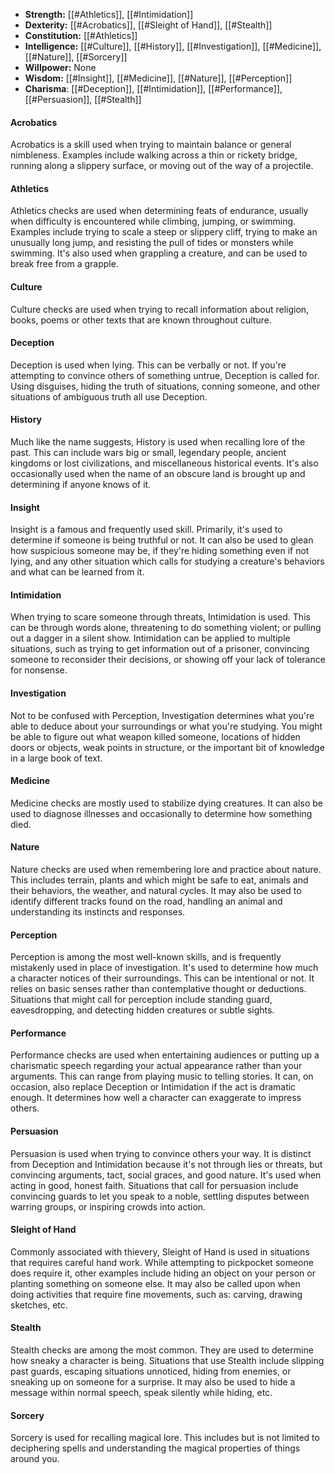 - **Strength:** [[#Athletics]], [[#Intimidation]]
- **Dexterity:** [[#Acrobatics]], [[#Sleight of Hand]], [[#Stealth]]
- **Constitution:** [[#Athletics]]
- **Intelligence:** [[#Culture]], [[#History]], [[#Investigation]], [[#Medicine]], [[#Nature]], [[#Sorcery]]
- **Willpower:** None
- **Wisdom:** [[#Insight]], [[#Medicine]], [[#Nature]], [[#Perception]]
- **Charisma**: [[#Deception]], [[#Intimidation]], [[#Performance]], [[#Persuasion]], [[#Stealth]]
 
#### Acrobatics
 
Acrobatics is a skill used when trying to maintain balance or general nimbleness. Examples include walking across a thin or rickety bridge, running along a slippery surface, or moving out of the way of a projectile.
 
#### Athletics
 
Athletics checks are used when determining feats of endurance, usually when difficulty is encountered while climbing, jumping, or swimming. Examples include trying to scale a steep or slippery cliff, trying to make an unusually long jump, and resisting the pull of tides or monsters while swimming. It's also used when grappling a creature, and can be used to break free from a grapple.
 
#### Culture
 
Culture checks are used when trying to recall information about religion, books, poems or other texts that are known throughout culture.
 
#### Deception
 
Deception is used when lying. This can be verbally or not. If you're attempting to convince others of something untrue, Deception is called for. Using disguises, hiding the truth of situations, conning someone, and other situations of ambiguous truth all use Deception.
 
#### History
 
Much like the name suggests, History is used when recalling lore of the past. This can include wars big or small, legendary people, ancient kingdoms or lost civilizations, and miscellaneous historical events. It's also occasionally used when the name of an obscure land is brought up and determining if anyone knows of it.
 
#### Insight
 
Insight is a famous and frequently used skill. Primarily, it's used to determine if someone is being truthful or not. It can also be used to glean how suspicious someone may be, if they're hiding something even if not lying, and any other situation which calls for studying a creature's behaviors and what can be learned from it.
 
#### Intimidation
 
When trying to scare someone through threats, Intimidation is used. This can be through words alone, threatening to do something violent; or pulling out a dagger in a silent show. Intimidation can be applied to multiple situations, such as trying to get information out of a prisoner, convincing someone to reconsider their decisions, or showing off your lack of tolerance for nonsense.
 
#### Investigation
 
Not to be confused with Perception, Investigation determines what you're able to deduce about your surroundings or what you're studying. You might be able to figure out what weapon killed someone, locations of hidden doors or objects, weak points in structure, or the important bit of knowledge in a large book of text.
 
#### Medicine
 
Medicine checks are mostly used to stabilize dying creatures. It can also be used to diagnose illnesses and occasionally to determine how something died.
 
#### Nature
 
Nature checks are used when remembering lore and practice about nature. This includes terrain, plants and which might be safe to eat, animals and their behaviors, the weather, and natural cycles. It may also be used to identify different tracks found on the road, handling an animal and understanding its instincts and responses.
 
#### Perception
 
Perception is among the most well-known skills, and is frequently mistakenly used in place of investigation. It's used to determine how much a character notices of their surroundings. This can be intentional or not. It relies on basic senses rather than contemplative thought or deductions. Situations that might call for perception include standing guard, eavesdropping, and detecting hidden creatures or subtle sights.
 
#### Performance
 
Performance checks are used when entertaining audiences or putting up a charismatic speech regarding your actual appearance rather than your arguments. This can range from playing music to telling stories. It can, on occasion, also replace Deception or Intimidation if the act is dramatic enough. It determines how well a character can exaggerate to impress others.
 
#### Persuasion
 
Persuasion is used when trying to convince others your way. It is distinct from Deception and Intimidation because it's not through lies or threats, but convincing arguments, tact, social graces, and good nature. It's used when acting in good, honest faith. Situations that call for persuasion include convincing guards to let you speak to a noble, settling disputes between warring groups, or inspiring crowds into action.
 
#### Sleight of Hand
 
Commonly associated with thievery, Sleight of Hand is used in situations that requires careful hand work. While attempting to pickpocket someone does require it, other examples include hiding an object on your person or planting something on someone else. It may also be called upon when doing activities that require fine movements, such as: carving, drawing sketches, etc.
 
#### Stealth
 
Stealth checks are among the most common. They are used to determine how sneaky a character is being. Situations that use Stealth include slipping past guards, escaping situations unnoticed, hiding from enemies, or sneaking up on someone for a surprise. It may also be used to hide a message within normal speech, speak silently while hiding, etc.
 
#### Sorcery
 
Sorcery is used for recalling magical lore. This includes but is not limited to deciphering spells and understanding the magical properties of things around you.